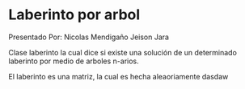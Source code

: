 # Laberinto por arbol

Presentado Por:
Nicolas Mendigaño
Jeison Jara

Clase laberinto la cual dice si existe una solución de un determinado 
laberinto por medio de arboles n-arios.

El laberinto es una matriz, la cual es hecha aleaoriamente
dasdaw
